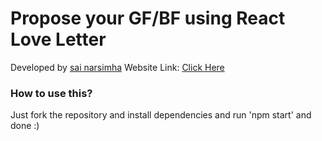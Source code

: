# Propose your GF/BF using React Love Letter

Developed by [sai narsimha](https://instagram.com/jst_sai)
Website Link: [Click Here](https://react-love-letter.vercel.app)

### How to use this?
Just fork the repository and install dependencies and run 'npm start' and done :)

